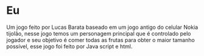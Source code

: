 # Eu
Um jogo feito por Lucas Barata baseado em um jogo antigo do celular Nokia tijolão, nesse jogo temos um personagem principal que é controlado pelo jogador e seu objetivo é comer todas as frutas para obter o maior tamanho possível, esse jogo foi feito por Java script e html.
